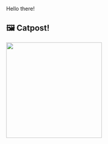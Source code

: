 Hello there!



## 🖼️ Catpost!

<sub>
    <img src="https://cdn2.thecatapi.com/images/3bt.jpg" height="256">
</sub>

